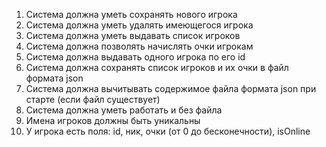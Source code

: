 1. Система должна уметь сохранять нового игрока
2. Система должна уметь удалять имеющегося игрока
3. Система должна уметь выдавать список игроков
4. Система должна позволять начислять очки игрокам
5. Система должна выдавать одного игрока по его id
6. Система должна сохранять список игроков и их очки в файл формата json
7. Система должна вычитывать содержимое файла формата json при старте (если файл существует)
8. Система должна уметь работать и без файла
9. Имена игроков должны быть уникальны
10. У игрока есть поля: id, ник, очки (от 0 до бесконечности), isOnline